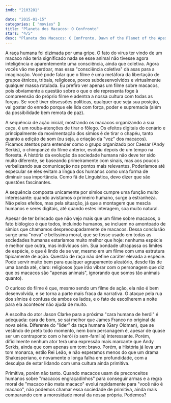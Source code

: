 ```yaml
---
imdb: "2103281"

date: "2015-01-15"
categories: [ "movies" ]
title: "Planeta dos Macacos: O Confronto"
stars: "4/5"
desc: "Planeta dos Macacos: O Confronto. Dawn of the Planet of the Apes (USA, 2014). Dirigido por Matt Reeves. Escrito por Mark Bomback, Rick Jaffa, Amanda Silver, Rick Jaffa, Amanda Silver, Pierre Boulle. Com Andy Serkis, Jason Clarke, Gary Oldman, Keri Russell, Toby Kebbell, Kodi Smit-McPhee, Kirk Acevedo, Nick Thurston, Terry Notary."
---
```

A raça humana foi dizimada por uma gripe. O fato do vírus ter vindo de um macaco não teria significado nada se esse animal não tivesse agora inteligência e aparentemente uma consciência, ainda que coletiva. Agora vocês vão me perdoar, mas essa "consciência coletiva" dá asas para a imaginação. Você pode falar que o filme é uma metáfora da libertação de grupos étnicos, tribais, religiosos, povos subdesenvolvidos e virtualmente qualquer massa rotulada. Eu prefiro ver apenas um filme sobre macacos, pois obviamente a questão sobre o que o ele representa foge à compreensão do próprio filme e adentra a nossa cultura com todas as forças. Se você tiver obsessões políticas, qualquer que seja sua posição, vai gostar do enredo porque ele lida com força, poder e supremacia (além da possibilidade bem remota de paz).

A sequência de ação inicial, mostrando os macacos organizando a sua caça, é um rouba-atenções de tirar o fôlego. Os efeitos digitais do cenário e principalmente da movimentação dos símios é de tirar o chapéu, tanto quanto a edição de som (ou seja, a criação da "voz" dos macacos). Ficamos atentos para entender como o grupo organizado por Caesar (Andy Serkis), o chimpanzé do filme anterior, evoluiu depois de um tempo na floresta. A história da evolução da sociedade humana não deve ter sido muito diferente, se baseando primeiramente com sinais, mas aos poucos verbalizando sua comunicação nos pontos mais relevantes. Poderíamos até especular se eles evitam a língua dos humanos como uma forma de diminuir sua importância. Como fã de Linguística, devo dizer que são questões fascinantes.

A sequência composta unicamente por símios cumpre uma função muito interessante: quando avistamos o primeiro humano, surge a estranheza. Não pelos efeitos, mas pela situação, já que a montagem que mescla humanos e seres digitais, até quando estes interagem, soa muito natural.

Apesar de ter brincado que não vejo mais que um filme sobre macacos, o fato biólogico é que todos, incluindo humanos, se incluem no amontoado de símios que chamamos despreocupadamente de macacos. Dessa conclusão surge uma "nova" e belíssima moral, que se fosse usado em todas as sociedades humanas estaríamos muito melhor que hoje: nenhuma espécie é melhor que outra, mas indivíduos sim. Sua bondade ultrapassa os limites de espécie, o que é lindo de se ver, mesmo em um filme com uma estrutura tipicamente de ação. Questão de raça não define caráter elevada a espécie. Pode servir muito bem para qualquer agrupamento aleatório, desde fãs de uma banda até, claro: religiosos (que irão vibrar com o personagem que diz que os macacos são "apenas animais", ignorando que somos tão animais quanto).

O curioso do filme é que, mesmo sendo um filme de ação, ela não é bem desenvolvida, e se torna a parte mais fraca da narrativa. O ataque pela rua dos símios é confusa de ambos os lados, e o fato de escolherem a noite para ela acontecer não ajuda de muito.

A escolha do ator Jason Clarke para a próxima "cara humana de herói" é adequada: cara de bom, se sai melhor que James Franco no original da nova série. Diferente do "líder" da raça humana (Gary Oldman), que se vestindo de preto todo momento, nem bom personagem é, apesar de quase ser um contraponto com o herói (o sem-família) interessante. Porém, dificilmente nenhum ator terá uma expressão mais marcante que Andy Serkis, ainda que com apenas um tom: bravo. Porém, a História já leva um tom monarca, estilo Rei Leão, e não esperamos menos do que um drama Shakesperiano, e novamente o longa falha em profundidade, com a desculpa de estar lidando com uma cultura ainda primitiva.

Primitiva, porém não tanto. Quando macacos usam de preconceitos humanos sobre "macacos engraçadinhos" para conseguir armas e a regra moral de "macaco não mata macaco" evolui rapidamente para "você não é macaco", não podemos chamar essa sociedade de primitiva, ainda mais comparando com a morosidade moral da nossa própria. Podemos?
